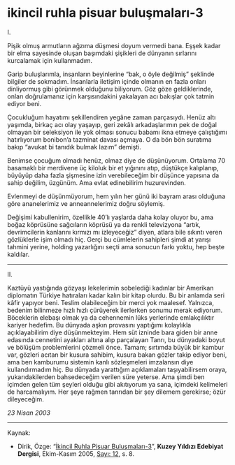# ikincil ruhla pisuar buluşmaları-3

I.

Pişik olmuş armutların ağzıma düşmesi doyum vermedi bana. Eşşek
kadar bir elma sayesinde oluşan başımdaki şişikleri de dünyanın sırlarını kurcalamak için kullanmadım.

Garip buluşlarımla, insanların beyinlerine “bak, o öyle değilmiş”
şeklinde bilgiler de sokmadım. İnsanlarla iletişim içinde olmanın en
fazla onları dinliyormuş gibi görünmek olduğunu biliyorum. Göz
göze geldiklerinde, onları doğrulamanız için karşısındakini yakalayan acı bakışlar çok tatmin ediyor beni.

Çocukluğum hayatımı şekillendiren yegâne zaman parçasıydı. Henüz altı yaşımda, birkaç acı olay yaşayıp, geri zekâlı arkadaşlarımın
pek de doğal olmayan bir seleksiyon ile yok olması sonucu babamı
ikna etmeye çalıştığımı hatırlıyorum bonibon’a tazminat davası açmaya. O da bön bön suratıma bakıp “avukat bi tanıdık bulmak
lazım” demişti.

Benimse çocuğum olmadı henüz, olmaz diye de düşünüyorum. Ortalama 70 basamaklı bir merdivene üç kiloluk bir et yığınını atıp,
düştükçe kalıplanıp, büyüyüp daha fazla şişmesine izin verebileceğim bir düşünce yapısına da sahip değilim, üzgünüm. Ama evlat
edinebilirim huzurevinden.

Evlenmeyi de düşünmüyorum, hem yılın her günü iki bayram arası
olduğuna göre ananelerimiz ve anneannelerimiz doğru söylemiş.

Değişimi kabullenirim, özellikle 40’lı yaşlarda daha kolay oluyor
bu, ama boğaz köprüsüne sağcıların köprüsü ya da renkli televizyona “artık, devrimcilerin kanlarını kırmızı mı izleyeceğiz” diyen, atlara bile sıkıntı veren gözlüklerle işim olmadı hiç. Gerçi bu cümlelerin
sahipleri şimdi at yarışı tahmini yerine, holding yazarlığını seçti ama
sonucun farkı yoktu, hep beşte kaldılar.

----

II.

Kaztüyü yastığında gözyaşı lekelerimin sobelediği kadınlar bir Amerikan diplomatın Türkiye hatıraları kadar kalın bir kitap olurdu. Bu
bir anlamda seri kâfir yapıyor beni. Teslim olabileceğim bir merci
yok maalesef. Yalnızca, bedenim bilinmeze hızlı hızlı çürüyerek ilerlerken sonumu merak ediyorum. Böceklerin elebaşı olmak ya da
cehennemin lüks yerlerinde emlakçılıktır kariyer hedefim. Bu dünyada aşkın provasını yaptığımı kolaylıkla açıklayabilirim diye düşünmekteyim. Hem süt izninde bara giden bir anne edasında cennetini ayakları altına alıp parçalayan Tanrı, bu dünyadaki boyut ve
bölüşüm problemlerini çözmeli önce. Tamam; sırtımda büyük bir
kambur var, gözleri acıtan bir kusura sahibim, kusura bakan gözler
takip ediyor beni, ama ben kamburumu sistemin kanlı sözleşmeleri
imzalansın diye kullandırmadım hiç. Bu dünyada yarattığım açıklamaları taşıyabilirsem oraya, yukarıdakilerden bahsedeceğim verilen
süre yeterse. Ama şimdi ben içimden gelen tüm şeyleri olduğu gibi
akıtıyorum ya sana, içimdeki kelimeleri de harcamalıyım. Her şeye
rağmen tanrıdan bir şey dilemem gerekirse; özür dileyeceğim.

_23 Nisan 2003_

---
Kaynak:

- Dirik, Özge: “[İkincil Ruhla Pisuar Buluşmaları-3](https://kuzeyyildizi.com/dergi/12/ikincil.ruhla.pisuar.bulusmalari...3-ozge.dirik)”, **Kuzey Yıldızı Edebiyat Dergisi**, Ekim-Kasım 2005, [Sayı: 12](https://kuzeyyildizi.com/sites/default/files/ky12.pdf), s. 8.
